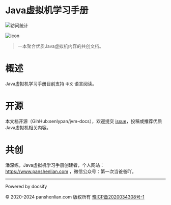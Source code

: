 # Java虚拟机学习手册

![访问统计](https://visitor-badge.glitch.me/badge?page_id=senlypan.jvm.readme&left_color=blue&right_color=red)

![icon](http://jvm.panshenlian.com/_media/icon200.png)

> 一本聚合优质Java虚拟机内容的共创文档。

# 概述

Java虚拟机学习手册目前支持 `中文` 语言阅读。

# 开源

本文档开源（GihHub:senlypan/jvm-docs），欢迎提交 [issue](https://github.com/senlypan/jvm-docs/issues)，投稿或推荐优质Java虚拟机相关内容。

# 共创

潘深练，Java虚拟机学习手册创建者，个人网站：https://www.panshenlian.com ，微信公众号：第一次当爸爸吖。

***
Powered by docsify

© 2020-2024 panshenlian.com 版权所有  [豫ICP备2020034308号-1](https://beian.miit.gov.cn/)